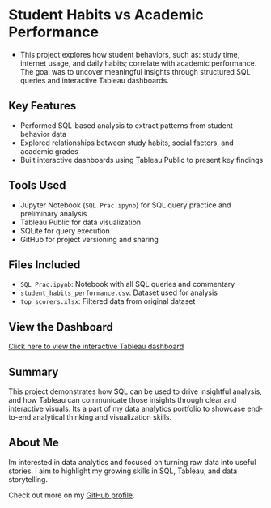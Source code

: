 # Student Habits vs Academic Performance

- This project explores how student behaviors, such as: study time, internet usage, and daily habits; correlate with academic performance. The goal was to uncover meaningful insights through structured SQL queries and interactive Tableau dashboards.

##  Key Features
- Performed SQL-based analysis to extract patterns from student behavior data
- Explored relationships between study habits, social factors, and academic grades
- Built interactive dashboards using Tableau Public to present key findings

##  Tools Used
- Jupyter Notebook (`SQL Prac.ipynb`) for SQL query practice and preliminary analysis
- Tableau Public for data visualization
- SQLite for query execution
- GitHub for project versioning and sharing

##  Files Included
- `SQL Prac.ipynb`: Notebook with all SQL queries and commentary
- `student_habits_performance.csv`: Dataset used for analysis
- `top_scorers.xlsx`: Filtered data from original dataset 

##  View the Dashboard
 [Click here to view the interactive Tableau dashboard](https://public.tableau.com/app/profile/david.salgado4874/viz/HabitsEffectsonExamScore/Story1)

##  Summary
This project demonstrates how SQL can be used to drive insightful analysis, and how Tableau can communicate those insights through clear and interactive visuals. Its a part of my data analytics portfolio to showcase end-to-end analytical thinking and visualization skills.

##  About Me
Im interested in data analytics and focused on turning raw data into useful stories. I aim to highlight my growing skills in SQL, Tableau, and data storytelling.

Check out more on my [GitHub profile](https://github.com/Salgadod123).
